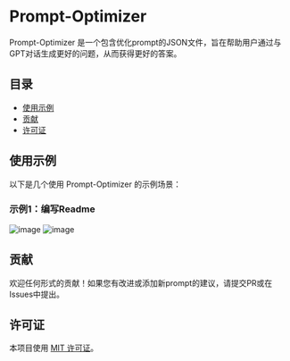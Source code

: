 # Prompt-Optimizer

Prompt-Optimizer 是一个包含优化prompt的JSON文件，旨在帮助用户通过与GPT对话生成更好的问题，从而获得更好的答案。

## 目录
- [使用示例](#使用示例)
- [贡献](#贡献)
- [许可证](#许可证)

## 使用示例
以下是几个使用 Prompt-Optimizer 的示例场景：

### 示例1：编写Readme
![image](https://github.com/Reborn14/Prompt-Optimizer/assets/74488779/4a46b590-b7c7-4d47-84cb-a0dfc4dd226e)
![image](https://github.com/Reborn14/Prompt-Optimizer/assets/74488779/2354efa0-103f-44ca-a3ff-936c1836b6e7)



## 贡献
欢迎任何形式的贡献！如果您有改进或添加新prompt的建议，请提交PR或在Issues中提出。

## 许可证
本项目使用 [MIT 许可证](LICENSE)。

